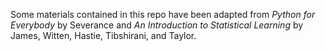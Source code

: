 Some materials contained in this repo have been adapted from *Python for Everybody* by Severance and *An Introduction to Statistical Learning* by James, Witten, Hastie, Tibshirani, and Taylor.
